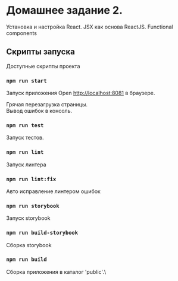 # Домашнее задание 2.

Установка и настройка React. JSX как основа ReactJS. Functional components

## Скрипты запуска

Доступные скрипты проекта

### `npm run start`

Запуск приложения
Open [http://localhost:8081](http://localhost:8081) в браузере.

Грячая перезагрузка страницы.\
Вывод ошибок в консоль.

### `npm run test`

Запуск тестов.

### `npm run lint`

Запуск линтера

### `npm run lint:fix`

Авто исправление линтером ошибок

### `npm run storybook`

Запуск storybook

### `npm run build-storybook`

Сборка storybook

### `npm run build`

Сборка приложения в каталог 'public'.\
